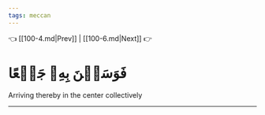 ```yaml
---
tags: meccan
---
```


👈 [[100-4.md|Prev]] | [[100-6.md|Next]] 👉

# فَوَسَطۡنَ بِهِۦ جَمۡعًا

Arriving thereby in the center collectively

---

